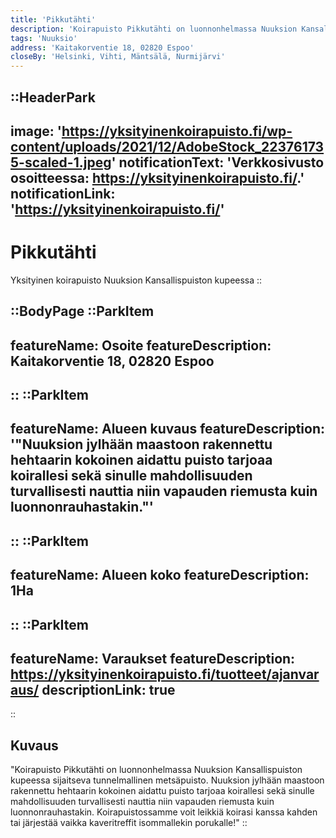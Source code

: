 ```yaml
---
title: 'Pikkutähti'
description: 'Koirapuisto Pikkutähti on luonnonhelmassa Nuuksion Kansallispuiston kupeessa sijaitseva tunnelmallinen metsäpuisto.'
tags: 'Nuuksio'
address: 'Kaitakorventie 18, 02820 Espoo'
closeBy: 'Helsinki, Vihti, Mäntsälä, Nurmijärvi'
---
```


::HeaderPark
---
image: 'https://yksityinenkoirapuisto.fi/wp-content/uploads/2021/12/AdobeStock_223761735-scaled-1.jpeg'
notificationText: 'Verkkosivusto osoitteessa: https://yksityinenkoirapuisto.fi/.'
notificationLink: 'https://yksityinenkoirapuisto.fi/'
---
# Pikkutähti
Yksityinen koirapuisto Nuuksion Kansallispuiston kupeessa
::

::BodyPage
::ParkItem
---
featureName: Osoite
featureDescription: Kaitakorventie 18, 02820 Espoo
---
::
::ParkItem
---
featureName: Alueen kuvaus
featureDescription: '"Nuuksion jylhään maastoon rakennettu hehtaarin kokoinen aidattu puisto tarjoaa koirallesi sekä sinulle mahdollisuuden turvallisesti nauttia niin vapauden riemusta kuin luonnonrauhastakin."'
---
::
::ParkItem
---
featureName: Alueen koko
featureDescription: 1Ha
---
::
::ParkItem
---
featureName: Varaukset
featureDescription: https://yksityinenkoirapuisto.fi/tuotteet/ajanvaraus/
descriptionLink: true
---
::
## Kuvaus
"Koirapuisto Pikkutähti on luonnonhelmassa Nuuksion Kansallispuiston kupeessa sijaitseva tunnelmallinen metsäpuisto.
Nuuksion jylhään maastoon rakennettu hehtaarin kokoinen aidattu puisto tarjoaa koirallesi sekä sinulle mahdollisuuden turvallisesti nauttia niin vapauden riemusta kuin luonnonrauhastakin.
Koirapuistossamme voit leikkiä koirasi kanssa kahden tai järjestää vaikka kaveritreffit isommallekin porukalle!"
::